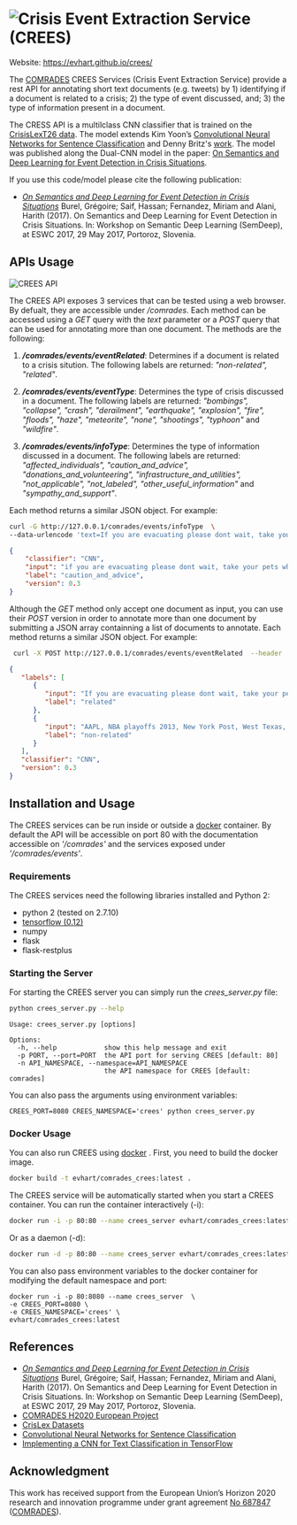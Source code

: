 # ![Crisis Event Extraction Service (CREES)](docs/title.png "Crisis Event Extraction Service (CREES)")
Website: https://evhart.github.io/crees/

The [COMRADES](http://www.comrades-project.eu/) CREES Services (Crisis Event Extraction Service) provide a rest API for annotating short text documents (e.g. tweets) by 1) identifying if a document is related to a crisis; 2) the type of event discussed, and; 3) the type of information present in a document.

The CRESS API is a multilclass CNN classifier that is trained on the [CrisisLexT26 data](https://github.com/sajao/CrisisLex/tree/master/data/CrisisLexT26). The model extends  Kim Yoon’s [Convolutional Neural Networks for Sentence Classification](http://arxiv.org/abs/1408.5882) and Denny Britz's [work](https://github.com/dennybritz/cnn-text-classification-tf). The model was published along the Dual-CNN model in the paper: [On Semantics and Deep Learning for Event Detection in Crisis Situations](http://oro.open.ac.uk/49639/).


If you use this code/model please cite the following publication:

- *[On Semantics and Deep Learning for Event Detection in Crisis Situations](http://oro.open.ac.uk/49639/)*
Burel, Grégoire; Saif, Hassan; Fernandez, Miriam and Alani, Harith (2017). On Semantics and Deep Learning for Event Detection in Crisis Situations. In: Workshop on Semantic Deep Learning (SemDeep), at ESWC 2017, 29 May 2017, Portoroz, Slovenia.

## APIs Usage
![CREES API](docs/api.png "CREES API")

The CREES API exposes 3 services that can be tested using a web browser. By defualt, they are accessible under */comrades*. Each method can be accessed using a *GET* query with the *text* parameter or a *POST* query that can be used for annotating more than one document. The methods are the following:

1) ***/comrades/events/eventRelated***: Determines if a document is related to a crisis sitution. The following labels are returned: *"non-related", "related"*.

2) ***/comrades/events/eventType***: Determines the type of crisis discussed in a document. The following labels are returned: *"bombings", "collapse", "crash", "derailment", "earthquake", "explosion", "fire", "floods", "haze", "meteorite", "none", "shootings", "typhoon"* and *"wildfire"*.

3) ***/comrades/events/infoType***: Determines the type of information discussed in a document. The following labels are returned: *"affected_individuals", "caution_and_advice", "donations_and_volunteering", "infrastructure_and_utilities", "not_applicable", "not_labeled", "other_useful_information"* and *"sympathy_and_support"*.

Each method returns a similar JSON object. For example:
```sh
curl -G http://127.0.0.1/comrades/events/infoType  \
--data-urlencode 'text=If you are evacuating please dont wait, take your pets when you evacuate #HighParkFire'
```
```json
{
    "classifier": "CNN",
    "input": "if you are evacuating please dont wait, take your pets when you evacuate ",
    "label": "caution_and_advice",
    "version": 0.3
}
```

Although the *GET* method only accept one document as input, you can use their *POST* version in order to annotate more than one document by submitting a JSON array containning a list of documents to annotate. Each method returns a similar JSON object. For example:

```sh
 curl -X POST http://127.0.0.1/comrades/events/eventRelated  --header 'Content-Type: application/json' -d '["If you are evacuating please dont wait, take your pets when you evacuate #HighParkFire", "AAPL, NBA playoffs 2013, New York Post, West Texas, ..."]'
```
```json
{  
   "labels": [  
      {  
         "input": "If you are evacuating please dont wait, take your pets when you evacuate #HighParkFire",
         "label": "related"
      },
      {  
         "input": "AAPL, NBA playoffs 2013, New York Post, West Texas, ...",
         "label": "non-related"
      }
   ],
   "classifier": "CNN",
   "version": 0.3
}
```

## Installation and Usage
The CREES services can be run inside or outside a [docker](https://docker.com/) container. By default the API will be accessible on port 80 with the documentation accessible on *'/comrades'* and the services exposed under *'/comrades/events'*.

### Requirements
The CREES services need the following libraries installed and Python 2:
* python 2 (tested on 2.7.10)
* [tensorflow (0.12)](https://www.tensorflow.org/versions/r0.12/get_started/os_setup)
* numpy
* flask
* flask-restplus


### Starting the Server
For starting the CREES server you can simply run the *crees_server.py* file:

```sh
python crees_server.py --help
```

```
Usage: crees_server.py [options]

Options:
  -h, --help            show this help message and exit
  -p PORT, --port=PORT  the API port for serving CREES [default: 80]
  -n API_NAMESPACE, --namespace=API_NAMESPACE
                        the API namespace for CREES [default: comrades]
```


You can also pass the arguments using environment variables:
```
CREES_PORT=8080 CREES_NAMESPACE='crees' python crees_server.py
```

### Docker Usage
You can also run CREES using [docker](https://docker.com/) . First, you need to build the docker image.
```sh
docker build -t evhart/comrades_crees:latest .
```

The CREES service will be automatically started when you start a CREES container. You can run the container interactively (-i):
```sh
docker run -i -p 80:80 --name crees_server evhart/comrades_crees:latest
```
Or as a daemon (-d):
```sh
docker run -d -p 80:80 --name crees_server evhart/comrades_crees:latest
```

You can also pass environment variables to the docker container for modifying the default namespace and port:
```
docker run -i -p 80:8080 --name crees_server  \
-e CREES_PORT=8080 \
-e CREES_NAMESPACE='crees' \
evhart/comrades_crees:latest
```




## References
- *[On Semantics and Deep Learning for Event Detection in Crisis Situations](http://oro.open.ac.uk/49639/)*
Burel, Grégoire; Saif, Hassan; Fernandez, Miriam and Alani, Harith (2017). On Semantics and Deep Learning for Event Detection in Crisis Situations. In: Workshop on Semantic Deep Learning (SemDeep), at ESWC 2017, 29 May 2017, Portoroz, Slovenia.
- [COMRADES H2020 European Project](http://www.comrades-project.eu/)
- [CrisLex Datasets](http://crisislex.org/data-collections.html)
- [Convolutional Neural Networks for Sentence Classification](http://arxiv.org/abs/1408.5882)
- [Implementing a CNN for Text Classification in TensorFlow](http://www.wildml.com/2015/12/implementing-a-cnn-for-text-classification-in-tensorflow/)

## Acknowledgment
This work has received support from the European Union’s Horizon 2020 research and innovation programme under grant agreement [No 687847](http://cordis.europa.eu/project/rcn/198819_en.html) ([COMRADES](http://www.comrades-project.eu/)).
